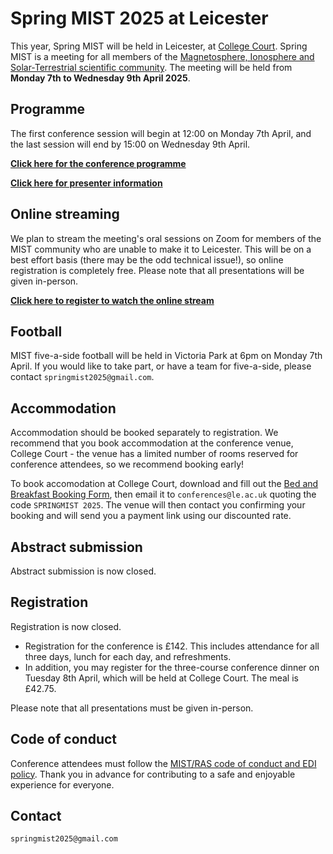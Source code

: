 # Spring MIST 2025 at Leicester
This year, Spring MIST will be held in Leicester, at [College Court](directions.md). Spring MIST is a meeting for all members of the [Magnetosphere, Ionosphere and Solar-Terrestrial scientific community](https://www.mist.ac.uk/). The meeting will be held from **Monday 7th to Wednesday 9th April 2025**.


## Programme
The first conference session will begin at 12:00 on Monday 7th April, and the last session will end by 15:00 on Wednesday 9th April.

**[Click here for the conference programme](programme.md)**

**[Click here for presenter information](presentation_details.md)**


## Online streaming
We plan to stream the meeting's oral sessions on Zoom for members of the MIST community who are unable to make it to Leicester. This will be on a best effort basis (there may be the odd technical issue!), so online registration is completely free. Please note that all presentations will be given in-person.

**[Click here to register to watch the online stream](https://forms.gle/EsV9KJgbe8TiGMrv7)**


## Football
MIST five-a-side football will be held in Victoria Park at 6pm on Monday 7th April. If you would like to take part, or have a team for five-a-side, please contact `springmist2025@gmail.com`.


## Accommodation
Accommodation should be booked separately to registration. We recommend that you book accommodation at the conference venue, College Court - the venue has a limited number of rooms reserved for conference attendees, so we recommend booking early!

To book accomodation at College Court, download and fill out the [Bed and Breakfast Booking Form](College_Court_booking_form.pdf), then email it to `conferences@le.ac.uk` quoting the code `SPRINGMIST 2025`. The venue will then contact you confirming your booking and will send you a payment link using our discounted rate.


## Abstract submission
Abstract submission is now closed.


## Registration
Registration is now closed.

- Registration for the conference is £142. This includes attendance for all three days, lunch for each day, and refreshments. 
- In addition, you may register for the three-course conference dinner on Tuesday 8th April, which will be held at College Court. The meal is £42.75. 

Please note that all presentations must be given in-person.


## Code of conduct
Conference attendees must follow the [MIST/RAS code of conduct and EDI policy]( https://www.mist.ac.uk/community/conduct-and-support). Thank you in advance for contributing to a safe and enjoyable experience for everyone.


## Contact
`springmist2025@gmail.com`
